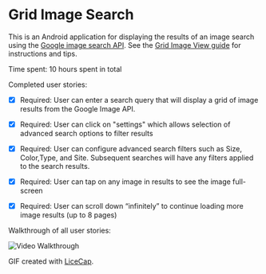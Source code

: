 # Grid Image Search

This is an Android application for displaying the results of an image search using the [Google image search API](https://developers.google.com/image-search/v1/jsondevguide#json_reference). See the [Grid Image View guide](http://courses.codepath.com/courses/intro_to_android/week/2#!assignment) for instructions and tips.

Time spent: 10 hours spent in total

Completed user stories:

 * [x] Required: User can enter a search query that will display a grid of image results from the Google Image API.
 * [x] Required: User can click on "settings" which allows selection of advanced search options to filter results
 * [x] Required: User can configure advanced search filters such as Size, Color,Type, and Site. Subsequent searches will have any filters applied to the search results.
 * [x] Required: User can tap on any image in results to see the image full-screen
 * [x] Required: User can scroll down “infinitely” to continue loading more image results (up to 8 pages)


Walkthrough of all user stories:

![Video Walkthrough](instagram_photos.gif)

GIF created with [LiceCap](http://www.cockos.com/licecap/).